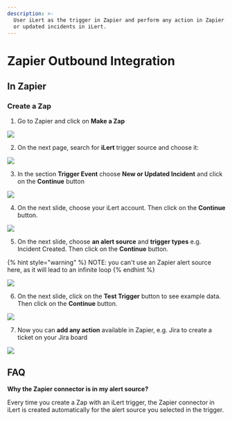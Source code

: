 ```yaml
---
description: >-
  User iLert as the trigger in Zapier and perform any action in Zapier for new
  or updated incidents in iLert.
---
```


# Zapier Outbound Integration

## In Zapier <a id="in-ilert"></a>

### Create a Zap <a id="create-action-sequences"></a>

1. Go to Zapier and click on **Make a Zap**

![](../../.gitbook/assets/screenshot_29_10_20__16_22.png)

2. On the next page, search for **iLert** trigger source and choose it:

![](../../.gitbook/assets/edit_a_step___zapier.png)

3. In the section **Trigger Event** choose **New or Updated Incident** and click on the **Continue** button

![](../../.gitbook/assets/edit_a_step___zapier%20%282%29.png)

4. On the next slide, choose your iLert account. Then click on the **Continue** button.

![](../../.gitbook/assets/edit_a_step___zapier%20%284%29.png)

5. On the next slide, choose **an alert source** and **trigger types** e.g. Incident Created. Then click on the **Continue** button.

{% hint style="warning" %}
NOTE: you can't use an Zapier alert source here, as it will lead to an infinite loop
{% endhint %}

![](../../.gitbook/assets/edit_a_step___zapier%20%283%29.png)

6. On the next slide, click on the **Test Trigger** button to see example data. Then click on the **Continue** button.

![](../../.gitbook/assets/edit_a_step___zapier%20%281%29.png)

7. Now you can **add any action** available in Zapier, e.g. Jira to create a ticket on your Jira board

![](../../.gitbook/assets/edit_step___zapier.png)

## FAQ <a id="faq"></a>

**Why the Zapier connector is in my alert source?**

Every time you create a Zap with an iLert trigger, the Zapier connector in iLert is created automatically for the alert source you selected in the trigger.

